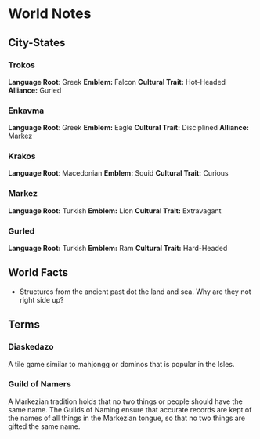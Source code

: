 # World Notes
## City-States
### Trokos
**Language Root**: Greek
**Emblem:** Falcon
**Cultural Trait:** Hot-Headed
**Alliance:** Gurled

### Enkavma
**Language Root**: Greek
**Emblem:** Eagle
**Cultural Trait:** Disciplined
**Alliance:** Markez

### Krakos
**Language Root**: Macedonian
**Emblem:** Squid
**Cultural Trait:** Curious

### Markez
**Language Root:** Turkish
**Emblem:** Lion
**Cultural Trait:** Extravagant

### Gurled
**Language Root:** Turkish
**Emblem:** Ram
**Cultural Trait:** Hard-Headed

## World Facts
- Structures from the ancient past dot the land and sea.  Why are they not right side up?

## Terms
### Diaskedazo
A tile game similar to mahjongg or dominos that is popular in the Isles.

### Guild of Namers
A Markezian tradition holds that no two things or people should have the same name.  The Guilds of Naming ensure that accurate records are kept of the names of all things in the Markezian tongue, so that no two things are gifted the same name.
